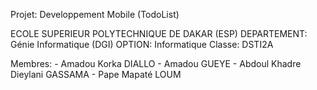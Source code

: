 Projet: Developpement Mobile (TodoList)

ECOLE SUPERIEUR POLYTECHNIQUE DE DAKAR (ESP)
DEPARTEMENT: Génie Informatique (DGI)
OPTION: Informatique
Classe: DSTI2A

Membres:
    - Amadou Korka DIALLO
    - Amadou GUEYE
    - Abdoul Khadre Dieylani GASSAMA
    - Pape Mapaté LOUM

